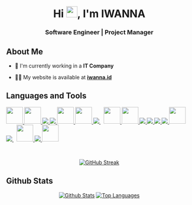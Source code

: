 <h1 align="center">Hi <img src="https://raw.githubusercontent.com/MartinHeinz/MartinHeinz/master/wave.gif" width="30px">, I'm IWANNA</h1>
<h3 align="center">Software Engineer | Project Manager</h3>


## About Me

- 🔭 I'm currently working in a **IT Company**

- 👨‍💻 My website is available at **[iwanna.id](https://iwanna.id/)**


## Languages and Tools

<p align="left"> 
    <a href="https://laravel.com/" target="_blank"><img src="https://www.vectorlogo.zone/logos/laravel/laravel-icon.svg" width="45" height="45"/>  </a>
    <a href="https://codeigniter.com/" target="_blank"><img src="https://img.icons8.com/?size=100&id=r4UrHt1gLC2t&format=png&color=000000" width="45" height="45"/>  </a>
    <a href="https://www.php.net/" target="_blank"> <img src="https://img.icons8.com/offices/50/000000/php-logo.png"/> </a> 
    <a href="https://reactjs.org/" target="_blank"> <img src="https://img.icons8.com/color/48/000000/react-native.png"/> </a>
    <a href="https://nextjs.org/" target="_blank"> <img src="https://www.vectorlogo.zone/logos/nextjs/nextjs-icon.svg" width="45" height="45"/> </a> 
    <a href="https://vuejs.org/" target="_blank"> <img src="https://www.vectorlogo.zone/logos/vuejs/vuejs-icon.svg" width="45" height="45"/> </a>
    <a style="padding-right:8px;" href="https://nodejs.org" target="_blank"> <img src="https://img.icons8.com/color/48/000000/nodejs.png"/> </a> 
    <a href="https://angular.dev/" target="_blank"> <img src="https://www.vectorlogo.zone/logos/angular/angular-icon.svg" width="45" height="45"/> </a>
    <a href="https://jquery.com/" target="_blank"> <img src="https://www.vectorlogo.zone/logos/jquery/jquery-icon.svg" width="45" height="45"/> </a>
    <a href="https://developer.mozilla.org/en-US/docs/Web/JavaScript" target="_blank"> <img src="https://img.icons8.com/color/48/000000/javascript.png"/> </a> 
    <a href="https://www.w3.org/html/" target="_blank"> <img src="https://img.icons8.com/color/48/000000/html-5.png"/> </a> 
    <a href="https://www.w3schools.com/css/" target="_blank"> <img src="https://img.icons8.com/color/48/000000/css3.png"/> </a> 
    <a href="https://getbootstrap.com" target="_blank"> <img src="https://img.icons8.com/color/48/000000/bootstrap.png"/> </a>
    <a href="https://tailwindcss.com/" target="_blank"> <img src="https://www.vectorlogo.zone/logos/tailwindcss/tailwindcss-icon.svg" width="45" height="45"/> </a>
    <a style="padding-right:8px;" href="https://www.mysql.com/" target="_blank"> <img src="https://img.icons8.com/fluent/50/000000/mysql-logo.png"/> </a>
    <a href="https://www.mysql.com/" target="_blank"> <img src="https://www.vectorlogo.zone/logos/postgresql/postgresql-vertical.svg" width="45" height="45"/> </a>
    <a href="https://firebase.google.com/" target="_blank"> <img src="https://img.icons8.com/color/48/000000/firebase.png"/> </a>
    <a href="https://aws.amazon.com/" target="_blank"> <img src="https://www.vectorlogo.zone/logos/amazon_aws/amazon_aws-icon.svg" width="45" height="45"/> </a>
</p>

<br/>

<p align="center">
  <a href="https://github.com/jeriatno/github-readme-streak-stats"><img src="https://github-readme-streak-stats.herokuapp.com?user=jeriatno&theme=dark" alt="GitHub Streak" /></a>
</p>

## Github Stats

<p align="center">
  <a href="https://github.com/jeriatno/github-readme-stats"><img alt="Github Stats" src="https://github-readme-stats.vercel.app/api?username=jeriatno&show_icons=true&count_private=true&theme=react&hide_border=true&bg_color=0D1117" /></a>
  <a href="https://github.com/jeriatno/github-readme-stats"><img alt="Top Languages" src="https://github-readme-stats.vercel.app/api/top-langs/?username=jeriatno&langs_count=8&count_private=true&layout=compact&theme=react&hide_border=true&bg_color=0D1117" /></a>
</p>
